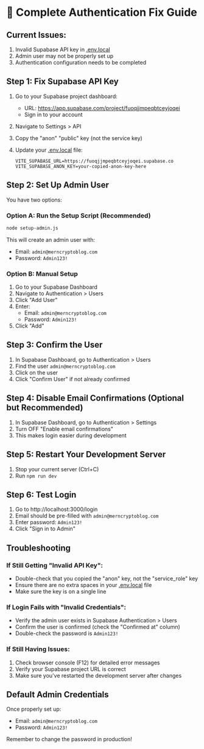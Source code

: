 # 🔧 Complete Authentication Fix Guide

## Current Issues:
1. Invalid Supabase API key in [.env.local](file:///C:/Users/hasna/Documents/GitHub/MernCryptoBlogging/MernCryptoBlogging/.env.local)
2. Admin user may not be properly set up
3. Authentication configuration needs to be completed

## Step 1: Fix Supabase API Key

1. Go to your Supabase project dashboard:
   - URL: https://app.supabase.com/project/fuoqjjmpeqbtceyjoqei
   - Sign in to your account

2. Navigate to Settings > API

3. Copy the "anon" "public" key (not the service key)

4. Update your [.env.local](file:///C:/Users/hasna/Documents/GitHub/MernCryptoBlogging/MernCryptoBlogging/.env.local) file:
   ```env
   VITE_SUPABASE_URL=https://fuoqjjmpeqbtceyjoqei.supabase.co
   VITE_SUPABASE_ANON_KEY=your-copied-anon-key-here
   ```

## Step 2: Set Up Admin User

You have two options:

### Option A: Run the Setup Script (Recommended)
```bash
node setup-admin.js
```

This will create an admin user with:
- Email: `admin@merncryptoblog.com`
- Password: `Admin123!`

### Option B: Manual Setup
1. Go to your Supabase Dashboard
2. Navigate to Authentication > Users
3. Click "Add User"
4. Enter:
   - Email: `admin@merncryptoblog.com`
   - Password: `Admin123!`
5. Click "Add"

## Step 3: Confirm the User

1. In Supabase Dashboard, go to Authentication > Users
2. Find the user `admin@merncryptoblog.com`
3. Click on the user
4. Click "Confirm User" if not already confirmed

## Step 4: Disable Email Confirmations (Optional but Recommended)

1. In Supabase Dashboard, go to Authentication > Settings
2. Turn OFF "Enable email confirmations"
3. This makes login easier during development

## Step 5: Restart Your Development Server

1. Stop your current server (Ctrl+C)
2. Run `npm run dev`

## Step 6: Test Login

1. Go to http://localhost:3000/login
2. Email should be pre-filled with `admin@merncryptoblog.com`
3. Enter password: `Admin123!`
4. Click "Sign in to Admin"

## Troubleshooting

### If Still Getting "Invalid API Key":
- Double-check that you copied the "anon" key, not the "service_role" key
- Ensure there are no extra spaces in your [.env.local](file:///C:/Users/hasna/Documents/GitHub/MernCryptoBlogging/MernCryptoBlogging/.env.local) file
- Make sure the key is on a single line

### If Login Fails with "Invalid Credentials":
- Verify the admin user exists in Supabase Authentication > Users
- Confirm the user is confirmed (check the "Confirmed at" column)
- Double-check the password is `Admin123!`

### If Still Having Issues:
1. Check browser console (F12) for detailed error messages
2. Verify your Supabase project URL is correct
3. Make sure you've restarted the development server after changes

## Default Admin Credentials

Once properly set up:
- Email: `admin@merncryptoblog.com`
- Password: `Admin123!`

Remember to change the password in production!